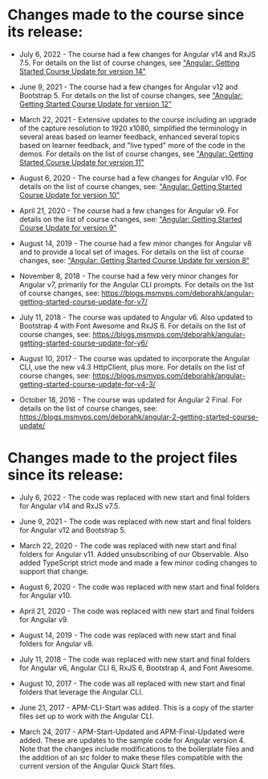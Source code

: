 # Changes made to the course since its release:
- July 6, 2022 - The course had a few changes for Angular v14 and RxJS 7.5. For details on the list of course changes, see ["Angular: Getting Started Course Update for version 14"](https://docs.google.com/document/d/1aYMEhgd-R3yOHr8UvOb_-7dvwvUcL13iXSWwKrLMmuE/edit?usp=sharing)

- June 9, 2021 - The course had a few changes for Angular v12 and Bootstrap 5. For details on the list of course changes, see ["Angular: Getting Started Course Update for version 12"](https://docs.google.com/document/d/17nBp_ucfuqdUnzje9RyrrDF81dIv7JojxgutSntbjwg/edit?usp=sharing)

- March 22, 2021 - Extensive updates to the course including an upgrade of the capture resolution to 1920 x1080, simplified the terminology in several areas based on learner feedback, enhanced several topics based on learner feedback, and "live typed" more of the code in the demos. For details on the list of course changes, see ["Angular: Getting Started Course Update for version 11"](https://docs.google.com/document/d/1m_YB-O1pe5y3KVZdetAIQu6UcgvrUYQ1dL08-VXcX7k/edit?usp=sharing)

- August 6, 2020 - The course had a few changes for Angular v10. For details on the list of course changes, see: ["Angular: Getting Started Course Update for version 10"](https://docs.google.com/document/d/14s_d-gmkyj2B4xK7AHwpe5nLVhWg7kp4IgGzNsqPwuE/edit?usp=sharing)

- April 21, 2020 - The course had a few changes for Angular v9. For details on the list of course changes, see: ["Angular: Getting Started Course Update for version 9"](https://docs.google.com/document/d/11LgSHiBhszzplXZkL9q9NEX4pi3uIO24WMeBUM0oZg0/edit?usp=sharing)

- August 14, 2019 - The course had a few minor changes for Angular v8 and to provide a local set of images. For details on the list of course changes, see: ["Angular: Getting Started Course Update for version 8"](https://docs.google.com/document/d/1MZd2D2zeNusKAwl_NYZbWDLzvUlvYicKfYMpFnlOxSs/edit?usp=sharing)

- November 8, 2018 - The course had a few very minor changes for Angular v7, primarily for the Angular CLI prompts. For details on the list of course changes, see: https://blogs.msmvps.com/deborahk/angular-getting-started-course-update-for-v7/

- July 11, 2018 - The course was updated to Angular v6. Also updated to Bootstrap 4 with Font Awesome and RxJS 6. For details on the list of course changes, see: https://blogs.msmvps.com/deborahk/angular-getting-started-course-update-for-v6/

- August 10, 2017 - The course was updated to incorporate the Angular CLI, use the new v4.3 HttpClient, plus more. For details on the list of course changes, see: https://blogs.msmvps.com/deborahk/angular-getting-started-course-update-for-v4-3/

- October 18, 2016 - The course was updated for Angular 2 Final. For details on the list of course changes, see: https://blogs.msmvps.com/deborahk/angular-2-getting-started-course-update/

# Changes made to the project files since its release:
- July 6, 2022 - The code was replaced with new start and final folders for Angular v14 and RxJS v7.5.

- June 9, 2021 - The code was replaced with new start and final folders for Angular v12 and Bootstrap 5.

- March 22, 2020 - The code was replaced with new start and final folders for Angular v11. Added unsubscribing of our Observable. Also added TypeScript strict mode and made a few minor coding changes to support that change.

- August 6, 2020 - The code was replaced with new start and final folders for Angular v10.

- April 21, 2020 - The code was replaced with new start and final folders for Angular v9.

- August 14, 2019 - The code was replaced with new start and final folders for Angular v8.

- July 11, 2018 - The code was replaced with new start and final folders for Angular v6, Angular CLI 6, RxJS 6, Bootstrap 4, and Font Awesome.

- August 10, 2017 - The code was all replaced with new start and final folders that leverage the Angular CLI.

- June 21, 2017 - APM-CLI-Start was added. This is a copy of the starter files set up to work with the Angular CLI.

- March 24, 2017 - APM-Start-Updated and APM-Final-Updated were added. These are updates to the sample code for Angular version 4. Note that the changes include modifications to the boilerplate files and the addition of an src folder to make these files compatible with the current version of the Angular Quick Start files.
